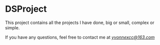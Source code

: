 # DSProject
This project contains all the projects I have done, big or small, complex or simple.  

If you have any questions, feel free to contact me at *yvonnexcc@163.com*
